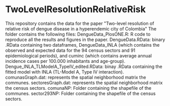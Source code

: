 # TwoLevelResolutionRelativeRisk
This repository contains the data for the paper "Two-level resolution of relative risk of dengue disease in a hyperendemic city of Colombia"
The folder contains the following files:
DengueData_PlosONE.R: R code to reproduce all the results and figures in the paper.
DengueData.RData: binary .RData containing two dataframes, DengueData_INLA (which contains the observed and expected data for the 94 census sectors and 91 epidemiological periods), and cuminc (which contains average annual incidence cases per 100.000 inhabitants and age-group).
Dengue_INLA_TLModelA_TypeIV_edited.RData: binay .RData containing the fitted model with INLA (TL-Model A, Type IV interaction).
comunasGraph.dat: represents the spatial neighborhood matrix the communes.
sectoresGraph.dat: represents the spatial neighborhood matrix the census sectors.
comunaNP: Folder containing the shapefile of the communes.
sector293NP: Folder containing the shapefile of the census sectors.
